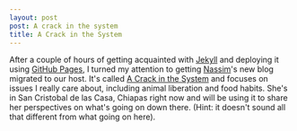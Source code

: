 ```yaml
---
layout: post
post: A crack in the system
title: A Crack in the System 
---
```


After a couple of hours of getting acquainted with [Jekyll](http://jekyllrb.com/) and deploying it using [GitHub Pages](https://pages.github.com/), I turned my attention to getting [Nassim](https://twitter.com/nassimsahar)'s new blog migrated to our host. It's called [A Crack in the System](http://crackinthesystem.org/) and focuses on issues I really care about, including animal liberation and food habits. She's in San Cristobal de las Casa, Chiapas right now and will be using it to share her perspectives on what's going on down there. (Hint: it doesn't sound all that different from what going on here).
